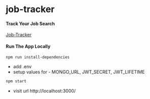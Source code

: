 # job-tracker

#### Track Your Job Search

[Job-Tracker](https://jobfinder-umuy.onrender.com/)

#### Run The App Locally

```sh
npm run install-dependencies
```

- add .env
- setup values for - MONGO_URL, JWT_SECRET, JWT_LIFETIME

```sh
npm start
```

- visit url http://localhost:3000/
